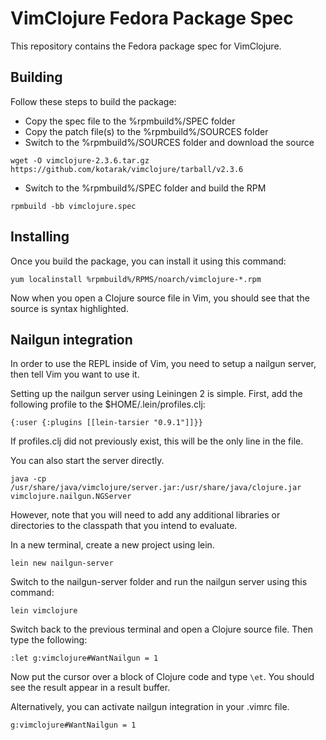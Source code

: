 VimClojure Fedora Package Spec
==============================

This repository contains the Fedora package spec for VimClojure.

Building
--------

Follow these steps to build the package:

* Copy the spec file to the %rpmbuild%/SPEC folder
* Copy the patch file(s) to the %rpmbuild%/SOURCES folder
* Switch to the %rpmbuild%/SOURCES folder and download the source

```
wget -O vimclojure-2.3.6.tar.gz https://github.com/kotarak/vimclojure/tarball/v2.3.6
```

* Switch to the %rpmbuild%/SPEC folder and build the RPM

```
rpmbuild -bb vimclojure.spec
```

Installing
----------

Once you build the package, you can install it using this command:

    yum localinstall %rpmbuild%/RPMS/noarch/vimclojure-*.rpm

Now when you open a Clojure source file in Vim, you should see that the source is syntax highlighted.

Nailgun integration
-------------------

In order to use the REPL inside of Vim, you need to setup a nailgun server, then tell Vim you want to use it.

Setting up the nailgun server using Leiningen 2 is simple. First, add the following profile to the $HOME/.lein/profiles.clj:

    {:user {:plugins [[lein-tarsier "0.9.1"]]}}

If profiles.clj did not previously exist, this will be the only line in the file.

You can also start the server directly.

    java -cp /usr/share/java/vimclojure/server.jar:/usr/share/java/clojure.jar vimclojure.nailgun.NGServer

However, note that you will need to add any additional libraries or directories to the classpath that you intend to evaluate.

In a new terminal, create a new project using lein.

    lein new nailgun-server

Switch to the nailgun-server folder and run the nailgun server using this command:

    lein vimclojure

Switch back to the previous terminal and open a Clojure source file. Then type the following:

    :let g:vimclojure#WantNailgun = 1

Now put the cursor over a block of Clojure code and type `\et`. You should see the result appear in a result buffer.

Alternatively, you can activate nailgun integration in your .vimrc file.

    g:vimclojure#WantNailgun = 1
